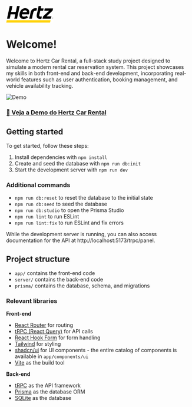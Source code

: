 <img src="public/logo.svg" alt="Hertz Logo" width="128" />

# Welcome!

Welcome to Hertz Car Rental, a full-stack study project designed to simulate a modern rental car reservation system. This project showcases my skills in both front-end and back-end development, incorporating real-world features such as user authentication, booking management, and vehicle availability tracking.

![Demo](hertz-demo.gif)

### [🎥 Veja a Demo do Hertz Car Rental](https://youtu.be/KMWcl_pEPO0)

## Getting started

To get started, follow these steps:

1. Install dependencies with `npm install`
2. Create and seed the database with `npm run db:init`
3. Start the development server with `npm run dev`

### Additional commands

- `npm run db:reset` to reset the database to the initial state
- `npm run db:seed` to seed the database
- `npm run db:studio` to open the Prisma Studio
- `npm run lint` to run ESLint
- `npm run lint:fix` to run ESLint and fix errors

While the development server is running, you can also access documentation for the API at http://localhost:5173/trpc/panel.

## Project structure

- `app/` contains the front-end code
- `server/` contains the back-end code
- `prisma/` contains the database, schema, and migrations

### Relevant libraries

**Front-end**
- [React Router](https://reactrouter.com/en/main) for routing
- [tRPC (React Query)](https://trpc.io/docs/client/react) for API calls
- [React Hook Form](https://react-hook-form.com/) for form handling
- [Tailwind](https://tailwindcss.com/) for styling
- [shadcn/ui](https://ui.shadcn.com/) for UI components - the entire catalog of components is available in `app/components/ui`
- [Vite](https://vite.dev/) as the build tool

**Back-end**
- [tRPC](https://trpc.io/) as the API framework
- [Prisma](https://www.prisma.io/) as the database ORM
- [SQLite](https://www.sqlite.org/) as the database
